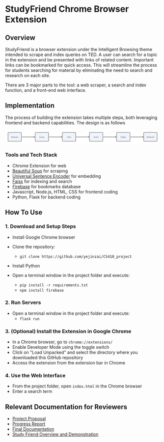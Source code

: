 # StudyFriend Chrome Browser Extension

## Overview

StudyFriend is a browser extension under the Intelligent Browsing theme intended to scrape and index queries on TED. A user can search for a topic in the extension and be presented with links of related content. Important links can be bookmarked for quick access. This will streamline the process for students searching for material by eliminating the need to search and research on each site.

There are 3 major parts to the tool: a web scraper, a search and index function, and a front-end web interface.

## Implementation

The process of building the extension takes multiple steps, both leveraging frontend and backend capabilities. The design is as follows

![flow.png](course_deliverables%2Fflow.png)

### Tools and Tech Stack
- Chrome Extension for web
- [Beautiful Soup](https://pypi.org/project/beautifulsoup4/) for scraping
- [Universal Sentence Encoder](https://www.tensorflow.org/hub/tutorials/semantic_similarity_with_tf_hub_universal_encoder) for embedding
- [Faiss](https://github.com/facebookresearch/faiss/wiki) for indexing and search
- [Firebase](https://docs.flutter.dev/data-and-backend/firebase) for bookmarks database
- Javascript, Node.js, HTML, CSS for frontend coding 
- Python, Flask for backend coding

## How To Use

### 1. Download and Setup Steps

- Install Google Chrome browser
- Clone the repository:
    - `git clone https://github.com/yejinzai/CS410_project`

- Install Python
- Open a terminal window in the project folder and execute:
    - `pip install -r requirements.txt`
    - `npm install firebase`


### 2. Run Servers

- Open a terminal window in the project folder and execute:
  - `flask run`


### 3. (Optional) Install the Extension in Google Chrome

- In a Chrome browser, go to `chrome://extensions/`
- Enable Developer Mode using the toggle switch
- Click on "Load Unpacked" and select the directory where you downloaded this GitHub repository
- Access the extension from the extension bar in Chrome

### 4. Use the Web Interface

- From the project folder, open `index.html` in the Chrome browser
- Enter a search term


## Relevant Documentation for Reviewers
- [Project Proposal](course_deliverables%2FProjectProposal.pdf)
- [Progress Report](course_deliverables%2FProgressReport.pdf)
- [Final Documentation](course_deliverables%2FFinal%20Documentation.pdf)
- [Study Friend Overview and Demonstration](course_deliverables%2FStudy%20Friend%20Demonstration.mp4)